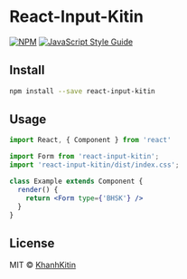 # React-Input-Kitin

[![NPM](https://img.shields.io/npm/v/demo.svg)](https://www.npmjs.com/package/demo) [![JavaScript Style Guide](https://img.shields.io/badge/code_style-standard-brightgreen.svg)](https://standardjs.com)

## Install

```bash
npm install --save react-input-kitin
```

## Usage

```jsx
import React, { Component } from 'react'

import Form from 'react-input-kitin';
import 'react-input-kitin/dist/index.css';

class Example extends Component {
  render() {
    return <Form type={'BHSK'} />
  }
}
```

## License

MIT © [KhanhKitin](https://github.com/KhanhKitin)
